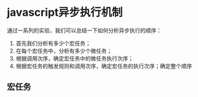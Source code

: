 # javascript异步执行机制
通过一系列的实验，我们可以总结一下如何分析异步执行的顺序：<br/>
1. 首先我们分析有多少个宏任务；
2. 在每个宏任务中，分析有多少个微任务；
3. 根据调用次序，确定宏任务中的微任务执行次序；
4. 根据宏任务的触发规则和调用次序，确定宏任务的执行次序；确定整个顺序

## 宏任务
